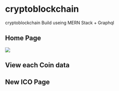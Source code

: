 # cryptoblockchain
cryptoblockchain   Build useing MERN Stack + Graphql

## Home Page
<a href="//imgur.com/omSgRtD"><img src="https://imgur.com/fa52JG6" ></a>

## View each Coin data
<blockquote class="imgur-embed-pub" lang="en" data-id="a/L2oJc6d"><a href="//imgur.com/L2oJc6d"></a></blockquote><script async src="//s.imgur.com/min/embed.js" charset="utf-8"></script>

## New ICO Page
<blockquote class="imgur-embed-pub" lang="en" data-id="a/Xzn2VlY"><a href="//imgur.com/Xzn2VlY"></a></blockquote><script async src="//s.imgur.com/min/embed.js" charset="utf-8"></script>